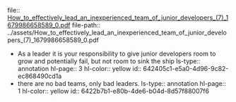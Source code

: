 file:: [How_to_effectively_lead_an_inexperienced_team_of_junior_developers_(7)_1679986658589_0.pdf](../assets/How_to_effectively_lead_an_inexperienced_team_of_junior_developers_(7)_1679986658589_0.pdf)
file-path:: ../assets/How_to_effectively_lead_an_inexperienced_team_of_junior_developers_(7)_1679986658589_0.pdf

- As a leader it is your responsibility to give junior developers room to grow and potentially fail, but not room to sink the ship
  ls-type:: annotation
  hl-page:: 3
  hl-color:: yellow
  id:: 642405c1-e5a0-4d96-9c82-ec868490cd1a
- there are no bad teams, only bad leaders.
  ls-type:: annotation
  hl-page:: 1
  hl-color:: yellow
  id:: 6422b7b1-e80b-4de6-b04d-8d57f88007f6